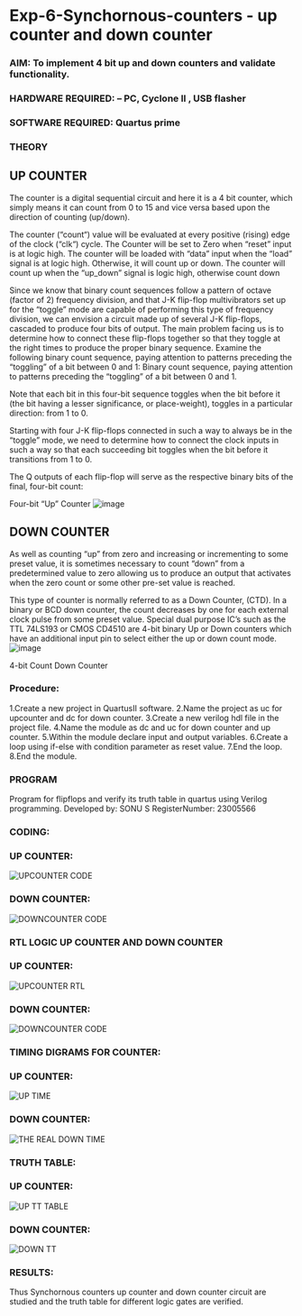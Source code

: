 # Exp-6-Synchornous-counters - up counter and down counter 
### AIM: To implement 4 bit up and down counters and validate  functionality.
### HARDWARE REQUIRED:  – PC, Cyclone II , USB flasher
### SOFTWARE REQUIRED:   Quartus prime
### THEORY 

## UP COUNTER 
The counter is a digital sequential circuit and here it is a 4 bit counter, which simply means it can count from 0 to 15 and vice versa based upon the direction of counting (up/down). 

The counter (“count“) value will be evaluated at every positive (rising) edge of the clock (“clk“) cycle.
The Counter will be set to Zero when “reset” input is at logic high.
The counter will be loaded with “data” input when the “load” signal is at logic high. Otherwise, it will count up or down.
The counter will count up when the “up_down” signal is logic high, otherwise count down

Since we know that binary count sequences follow a pattern of octave (factor of 2) frequency division, and that J-K flip-flop multivibrators set up for the “toggle” mode are capable of performing this type of frequency division, we can envision a circuit made up of several J-K flip-flops, cascaded to produce four bits of output.
The main problem facing us is to determine how to connect these flip-flops together so that they toggle at the right times to produce the proper binary sequence.
Examine the following binary count sequence, paying attention to patterns preceding the “toggling” of a bit between 0 and 1:
Binary count sequence, paying attention to patterns preceding the “toggling” of a bit between 0 and 1.

Note that each bit in this four-bit sequence toggles when the bit before it (the bit having a lesser significance, or place-weight), toggles in a particular direction: from 1 to 0.



 
 

Starting with four J-K flip-flops connected in such a way to always be in the “toggle” mode, we need to determine how to connect the clock inputs in such a way so that each succeeding bit toggles when the bit before it transitions from 1 to 0.

The Q outputs of each flip-flop will serve as the respective binary bits of the final, four-bit count:

 
 

Four-bit “Up” Counter
![image](https://user-images.githubusercontent.com/36288975/169644758-b2f4339d-9532-40c5-af40-8f4f8c942e2c.png)



## DOWN COUNTER 

As well as counting “up” from zero and increasing or incrementing to some preset value, it is sometimes necessary to count “down” from a predetermined value to zero allowing us to produce an output that activates when the zero count or some other pre-set value is reached.

This type of counter is normally referred to as a Down Counter, (CTD). In a binary or BCD down counter, the count decreases by one for each external clock pulse from some preset value. Special dual purpose IC’s such as the TTL 74LS193 or CMOS CD4510 are 4-bit binary Up or Down counters which have an additional input pin to select either the up or down count mode.
![image](https://user-images.githubusercontent.com/36288975/169644844-1a14e123-7228-4ed8-81a9-eb937dff4ac8.png)


4-bit Count Down Counter
### Procedure:
1.Create a new project in QuartusII software. 2.Name the project as uc for upcounter and dc for
down counter. 3.Create a new verilog hdl file in the project file. 4.Name the module as dc and uc for
down counter and up counter. 5.Within the module declare input and output variables. 6.Create a
loop using if-else with condition parameter as reset value. 7.End the loop. 8.End the module.




### PROGRAM 

Program for flipflops  and verify its truth table in quartus using Verilog programming.
Developed by: SONU S
RegisterNumber:  23005566

### CODING:
### UP COUNTER:
![UPCOUNTER CODE](https://github.com/ssonuma/Exp-7-Synchornous-counters-/assets/150653312/3998926f-d677-400e-9fd9-4318c221b2b6)
### DOWN COUNTER:
![DOWNCOUNTER CODE](https://github.com/ssonuma/Exp-7-Synchornous-counters-/assets/150653312/6df88a6c-068c-4919-9e82-af465d387234)

### RTL LOGIC UP COUNTER AND DOWN COUNTER 
### UP COUNTER:
![UPCOUNTER RTL](https://github.com/ssonuma/Exp-7-Synchornous-counters-/assets/150653312/37c0d833-6e15-4c68-b9a7-be418071386e)
### DOWN COUNTER:
![DOWNCOUNTER CODE](https://github.com/ssonuma/Exp-7-Synchornous-counters-/assets/150653312/710c0c93-26f4-4ec1-9254-03663b8c9315)

### TIMING DIGRAMS FOR COUNTER:
### UP COUNTER:
![UP TIME](https://github.com/ssonuma/Exp-7-Synchornous-counters-/assets/150653312/602526f1-80a0-402b-a4ea-974dda1e6d0f)
### DOWN COUNTER:
![THE REAL DOWN TIME](https://github.com/ssonuma/Exp-7-Synchornous-counters-/assets/150653312/306354e6-1a6c-426b-bae8-244f1e4763f7)

### TRUTH TABLE:
### UP COUNTER:
![UP TT TABLE](https://github.com/ssonuma/Exp-7-Synchornous-counters-/assets/150653312/5cbd3f6e-9844-44f1-bb51-e9c8685826ee)
### DOWN COUNTER:
![DOWN TT](https://github.com/ssonuma/Exp-7-Synchornous-counters-/assets/150653312/703102da-1ac9-461e-b9f9-fa7963183608)

### RESULTS:
Thus Synchornous counters up counter and down counter circuit are studied and the truth table for
different logic gates are verified.
